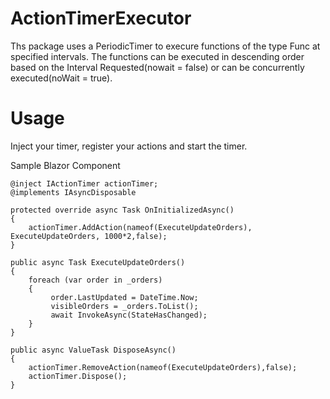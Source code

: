 # ActionTimerExecutor

Ths package uses a PeriodicTimer to execure functions of the type Func<Task> at specified intervals. 
The functions can be executed in descending order based on the Interval Requested(nowait = false) or can be concurrently executed(noWait = true).
  
  # Usage
  Inject your timer, register your actions and start the timer. 
  
  Sample Blazor Component
  
  ```
  @inject IActionTimer actionTimer;
  @implements IAsyncDisposable
  
  protected override async Task OnInitializedAsync()
  {
      actionTimer.AddAction(nameof(ExecuteUpdateOrders), ExecuteUpdateOrders, 1000*2,false);
  }
  
  public async Task ExecuteUpdateOrders()
  {
      foreach (var order in _orders)
      {
           order.LastUpdated = DateTime.Now;
           visibleOrders = _orders.ToList();
           await InvokeAsync(StateHasChanged);
      }
  }
  
  public async ValueTask DisposeAsync()
  {
      actionTimer.RemoveAction(nameof(ExecuteUpdateOrders),false);
      actionTimer.Dispose();
  }
  ```
